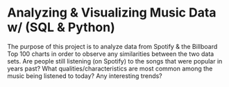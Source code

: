 # Analyzing & Visualizing Music Data w/ (SQL & Python)
The purpose of this project is to analyze data from Spotify &amp; the Billboard Top 100 charts in order to observe any similarities between the two data sets. Are people still listening (on Spotify) to the songs that were popular in years past? What qualities/characteristics are most common among the music being listened to today? Any interesting trends?
